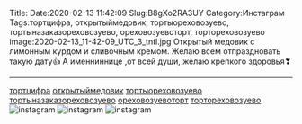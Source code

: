 Title:
Date:2020-02-13 11:42:09
Slug:B8gXo2RA3UY
Category:Инстаграм
Tags:тортцифра, открытыймедовик, тортыореховозуево, тортыназаказореховозуево, ореховозуевоторт, тортореховозуево
image:2020-02-13_11-42-09_UTC_3_tntl.jpg
Открытый медовик с лимонным курдом и сливочным кремом.
Желаю всем отпраздновать такую дату👍
А именниннице ,от всей души, желаю крепкого здоровья❣
__________________________
[тортцифра]({tag}тортцифра) [открытыймедовик]({tag}открытыймедовик) [тортыореховозуево]({tag}тортыореховозуево) [тортыназаказореховозуево]({tag}тортыназаказореховозуево) [ореховозуевоторт]({tag}ореховозуевоторт) [тортореховозуево]({tag}тортореховозуево)
![instagram]({attach}images/2020-02-13_11-42-09_UTC_3.jpg)
![instagram]({attach}images/2020-02-13_11-42-09_UTC_1.jpg)
![instagram]({attach}images/2020-02-13_11-42-09_UTC_2.jpg)
